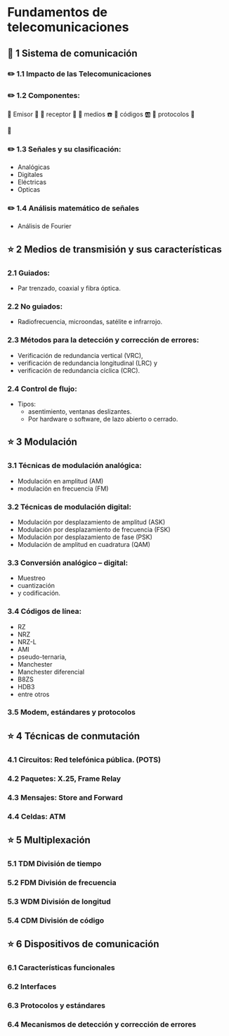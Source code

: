 # Fundamentos de telecomunicaciones

## :beginner: 1 Sistema de comunicación

### :pencil2: 1.1 Impacto de las Telecomunicaciones

### :pencil2: 1.2 Componentes:

:round_pushpin: Emisor :woman:
:round_pushpin: receptor :man:
:round_pushpin: medios :telephone:
:round_pushpin: códigos :ab:
:round_pushpin: protocolos :page_with_curl:

:email:

### :pencil2: 1.3 Señales y su clasificación:

- Analógicas
- Digitales
- Eléctricas
- Opticas

### :pencil2: 1.4 Análisis matemático de señales

- Análisis de Fourier

## :star: 2 Medios de transmisión y sus características

### 2.1 Guiados:

- Par trenzado, coaxial y fibra óptica.

### 2.2 No guiados:

- Radiofrecuencia, microondas, satélite e infrarrojo.

### 2.3 Métodos para la detección y corrección de errores:

- Verificación de redundancia vertical (VRC),
- verificación de redundancia longitudinal (LRC) y
- verificación de redundancia cíclica (CRC).

### 2.4 Control de flujo:

- Tipos: 
    - asentimiento, ventanas deslizantes.
    - Por hardware o software, de lazo abierto o cerrado.

## :star: 3 Modulación

### 3.1 Técnicas de modulación analógica:

- Modulación en amplitud (AM) 
- modulación en frecuencia (FM)

### 3.2 Técnicas de modulación digital:

- Modulación por desplazamiento de amplitud (ASK)
- Modulación por desplazamiento de frecuencia (FSK)
- Modulación por desplazamiento de fase (PSK)
- Modulación de amplitud en cuadratura (QAM)

### 3.3 Conversión analógico – digital:

- Muestreo
- cuantización
- y codificación.

### 3.4 Códigos de línea:

- RZ
- NRZ
- NRZ-L
- AMI
- pseudo-ternaria,
- Manchester
- Manchester diferencial
- B8ZS
- HDB3
- entre otros

### 3.5 Modem, estándares y protocolos

## :star: 4 Técnicas de conmutación

### 4.1 Circuitos: Red telefónica pública. (POTS)
### 4.2 Paquetes: X.25, Frame Relay
### 4.3 Mensajes: Store and Forward
### 4.4 Celdas: ATM

## :star: 5 Multiplexación

### 5.1 TDM División de tiempo
### 5.2 FDM División de frecuencia
### 5.3 WDM División de longitud
### 5.4 CDM División de código

## :star: 6 Dispositivos de comunicación

### 6.1 Características funcionales
### 6.2 Interfaces
### 6.3 Protocolos y estándares
### 6.4 Mecanismos de detección y corrección de errores